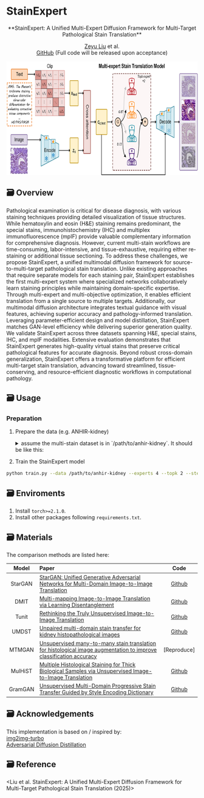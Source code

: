 # StainExpert
<div align="center">
**StainExpert: A Unified Multi-Expert Diffusion Framework for Multi-Target Pathological Stain Translation**<br/>

[Zeyu Liu](https://github.com/Rowerliu) et al.<br/>
[GitHub](https://github.com/Rowerliu/StainExpert#) (Full code will be released upon acceptance)

<img src="asset/StainExpert.png" height="300" />
</div>

## 🗃️ Overview
Pathological examination is critical for disease diagnosis, with various staining techniques providing detailed visualization 
of tissue structures. While hematoxylin and eosin (H&E) staining remains predominant, the special stains, immunohistochemistry (IHC) 
and multiplex immunofluorescence (mpIF) provide valuable complementary information for comprehensive diagnosis. However, 
current multi-stain workflows are time-consuming, labor-intensive, and tissue-exhaustive, requiring either re-staining or 
additional tissue sectioning. To address these challenges, we propose StainExpert, a unified multimodal diffusion framework 
for source-to-multi-target pathological stain translation. Unlike existing approaches that require separate models for 
each staining pair, StainExpert establishes the first multi-expert system where specialized networks collaboratively 
learn staining principles while maintaining domain-specific expertise. Through multi-expert and multi-objective optimization, 
it enables efficient translation from a single source to multiple targets. Additionally, our multimodal diffusion architecture 
integrates textual guidance with visual features, achieving superior accuracy and pathology-informed translation. 
Leveraging parameter-efficient design and model distillation, StainExpert matches GAN-level efficiency while delivering 
superior generation quality. We validate StainExpert across three datasets spanning H&E, special stains, IHC, and mpIF 
modalities. Extensive evaluation demonstrates that StainExpert generates high-quality virtual stains that preserve 
critical pathological features for accurate diagnosis. Beyond robust cross-domain generalization, StainExpert offers 
a transformative platform for efficient multi-target stain translation, advancing toward streamlined, tissue-conserving, 
and resource-efficient diagnostic workflows in computational pathology.

## 🗃️ Usage

### Preparation
1. Prepare the data (e.g. ANHIR-kidney)
    <details>
    <summary> assume the multi-stain dataset is in `/path/to/anhir-kidney`. It should be like this:</summary>

    ```
    /path/to/anhir-kidney/:
        train/:
            HE/: 
                HE_images_1.JPEG ...
                HE_images_2.JPEG ...
            MAS/:
                MAS_images_2.JPEG ...
                MAS_images_2.JPEG ...
            ... 

        test/:
            HE/: 
                HE_images_1.JPEG ...
            MAS/: 
                MAS_images_1.JPEG ...
            ...
       ```
   **NOTE: The arg `--data_path=/path/to/dataset` should be passed to the training script.**
    </details>

2. Train the StainExpert model<br/>
```bash
python train.py --data /path/to/anhir-kidney --experts 4 --topk 2 --step 100000
```

## 🗃️ Enviroments
1. Install `torch>=2.1.0`.
2. Install other packages following `requirements.txt`.

## 🗃️ Materials
The comparison methods are listed here:

|  Model  | Paper                                                                                                                            |                       Code                        |
|:-------:|:---------------------------------------------------------------------------------------------------------------------------------|:-------------------------------------------------:|
| StarGAN | [StarGAN: Unified Generative Adversarial Networks for Multi-Domain Image-to-Image Translation](https://arxiv.org/abs/1711.09020) |    [Github](https://github.com/yunjey/stargan)    |
|  DMIT   | [Multi-mapping Image-to-Image Translation via Learning Disentanglement](https://arxiv.org/abs/1909.07877)                        |   [Github](https://github.com/Xiaoming-Yu/DMIT)   |
|  Tunit  | [Rethinking the Truly Unsupervised Image-to-Image Translation](https://arxiv.org/abs/2006.06500)                                 |    [Github](https://github.com/clovaai/tunit)     |
|  UMDST  | [Unpaired multi-domain stain transfer for kidney histopathological images](https://arxiv.org/html/2412.11106)                                |  [Github](https://github.com/linyiyang98/UMDST)   |
| MTMGAN  | [Unsupervised many-to-many stain translation for histological image augmentation to improve classification accuracy](https://www.sciencedirect.com/science/article/pii/S2153353923000093)                   |       [Reproduce]         |
| MulHiST | [Multiple Histological Staining for Thick Biological Samples via Unsupervised Image-to-Image Translation](https://link.springer.com/chapter/10.1007/978-3-031-43987-2_71)             | [Github](https://github.com/TABLAB-HKUST/MulHiST) |
| GramGAN | [Unsupervised Multi-Domain Progressive Stain Transfer Guided by Style Encoding Dictionary](https://ieeexplore.ieee.org/document/10388060)                                                                                                                                 | [Github](https://github.com/xianchaoguan/GramGAN) |

## 🗃️ Acknowledgements
This implementation is based on / inspired by:<br/>
[img2img-turbo](https://github.com/GaParmar/img2img-turbo)<br/>
[Adversarial Diffusion Distillation](https://github.com/Stability-AI/generative-models)<br/>

## 🗃️ Reference
<Liu et al. StainExpert: A Unified Multi-Expert Diffusion Framework for Multi-Target Pathological Stain Translation (2025)>